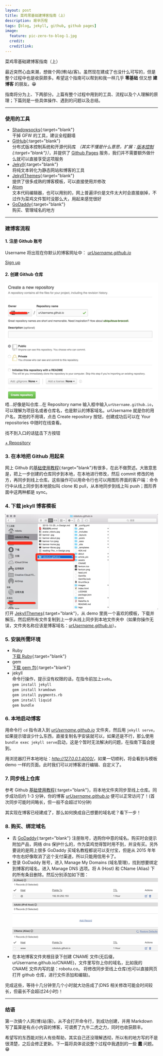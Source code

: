 ```yaml
---
layout: post
title: 菜鸡零基础建博客指南（上）
description: 艰辛历程
tags: [blog, jekyll, github, github pages]
image:
  feature: pic-zero-to-blog-1.jpg
  credit:
  creditlink:
---
```


菜鸡零基础建博客指南（上）

最近突然心血来潮，想做个网(博)站(客)。虽然现在建成了也没什么可写的，但是整个过程中也是收获颇多。希望这个指南可以帮到和我一样几乎 **零基础** 但又想 **建博客** 的朋友。😁

指南将分为上、下两部分。上篇有整个过程中用到的工具、流程以及个人理解的原理；下篇则是一些具体操作、遇到的问题以及总结。

---

### 使用的工具
- [Shadowsocks](https://portal.shadowsocks.com/aff.php?aff=4491){:target="blank"}
<br>干掉 GFW 的工具，建议全程翻墙
- [GitHub](https://github.com/){:target="blank"}
<br>分布式版本控制系统和开源代码库 *（其实不懂是什么意思，扩展：[版本控制](http://blog.jobbole.com/55304/){:target="blank"}）*，并提供了 [Github Pages](https://pages.github.com/) 服务，我们并不需要额外做什么就可以直接享受这项服务
- [Jekyll](http://jekyll.bootcss.com/){:target="blank"}
<br>将纯文本转化为静态网站和博客的工具
- [JekyllThemes](http://jekyllthemes.org/){:target="blank"}
<br>提供了很多成熟的博客模板，可以直接使用并修改
- [Atom](https://atom.io/)
<br>文本代码编辑器，也可以用别的，网上普遍评价是文件太大时会直接崩掉，不过作为菜鸡文件暂时没那么大，用起来感觉很好
- [GoDaddy](https://www.godaddy.com/){:target="blank"}
<br>购买、管理域名的地方

---

### 建博客流程

#### 1. 注册 Github 账号
Username 将出现在你默认的博客网址中： *<u>urUsername.github.io</u>*
<div markdown="0"><a href="https://github.com/join" class="btn btn-success" target="blank">Sign up</a></div>

#### 2. 创建 Github 仓库
![如图](/article_pic/zero-to-blog-1.png)
唔...好像是叫仓库...在 Repository name 输入框中输入`urUsername.github.io`，可以理解为项目名或者仓库名，也是默认的博客域名。urUsername 就是你的用户名，其他的不用填，点击 Create repository 按钮，创建成功后可以在 Your repositories 中随时在线查看。

找不到入口的话猛击下方按钮
<div markdown="0"><a href="https://github.com/new" class="btn btn-success" target="blank">+ Repository</a></div>

### 3. 在本地把 Github 用起来
网上 Github 的[基础使用教程](http://www.runoob.com/w3cnote/git-guide.html){:target="blank"}有很多，在此不做赘述。大致意思是，把上一步创建的仓库同步到本地，在本地进行修改，然后 commit 修改的地方，再同步到线上仓库。这些操作可以用命令行也可以用图形界面的客户端：命令行中从线上同步到本地貌似叫 clone 和 pull，从本地同步到线上叫 push；图形界面中这两种都是 sync。

### 4. 下载 jekyll 博客模板
![如图](/article_pic/zero-to-blog-2.png)
打开 [JekyllThemes](http://jekyllthemes.org/){:target="blank"}，从 demo 里挑一个喜欢的模板，下载并解压。然后把所有文件复制到上一步从线上同步到本地文件夹中（如果你操作无误，文件夹名称应该是博客域名：*<u>urUsername.github.io</u>*）。

### 5. 安装所需环境

- Ruby
<br>[下载 Ruby](https://www.ruby-lang.org/zh_cn/downloads/){:target="blank"}
- gem
<br>[下载 gem 包](https://ruby.taobao.org/){:target="blank"}
- jekyll
<br>命令行操作，提示没有权限的话，在指令前加上`sudo`。
<br>`gem install jekyll`
<br>`gem install kramdown`
<br>`gem install pygments.rb`
<br>`gem install liquid`
<br>`gem bundle`

### 6. 本地启动博客
用命令行 `cd` 指令进入到 *<u>urUsername.github.io</u>* 文件夹，然后用 `jekyll serve`，如果提示错误少什么东西，直接复制名字安装就可以，如果还是不行，那么使用 `bundle exec jekyll serve`启动，这是个暂时无法解决的问题，在指南下篇会提到。

用浏览器打开本地地址：*<u>http://127.0.0.1:4000/</u>*，如果一切顺利，将会看到与模板 demo 一样的页面。此时我们可以对博客进行编辑、自定义了。

### 7. 同步线上仓库
参考 Github [基础使用教程](http://www.runoob.com/w3cnote/git-guide.html){:target="blank"}，将本地文件夹同步至线上仓库。同步成功后约 1-3 分钟，你的博客 *<u>urUsername.github.io</u>* 便可以正常访问了！(首次同步可能时间略长，但一般不会超过10分钟)

其实现在博客已经建成了，那么如何换成自己想要的域名呢？看下一步！

### 8. 购买、绑定域名
- 去 [GoDaddy](https://www.godaddy.com/){:target="blank"} 注册账号，选购你中意的域名。购买时会提示附加产品，网络 dns 保护什么的，作为菜鸡觉得暂时用不到，并没有买。另外要说的是网上很多 GoDaddy 买域名教程都说可以支付宝，但是从 2015 年年中左右好像取消了这个支付渠道，所以只能用信用卡了。
- 登录 GoDaddy 账号，进入 Manage My Domains (域名管理)，找到想要绑定到博客的域名，进入 Manage DNS 选项。将 A (Host) 和 CName (Alias) 下的所有条目删除。然后分别添加如下图：
![如图](/article_pic/zero-to-blog-3.png)
- 在本地博客文件夹根目录下创建 CNAME 文件(无后缀，urUsername.github.io/CNAME)，文件里写你上你的域名，比如我的 CNAME 文件内写的是：robotu.co。
将修改同步至线上仓库(也可以直接网页打开 github 仓库，进行文件添加和编辑)。

完成这些，等待十几分钟至几个小时就大功告成了(DNS 相关修改可能会时间较长，但最长不会超过24小时)！

---

### 结语
第一次搞个人网(博)站(客)，从不会打开命令行，到成功创建，并用 Markdown 写了篇算是有点小内容的博客，可谓费了九牛二虎之力，同时也收获颇丰。

希望写的东西能对别人有些帮助，其实自己还没理解透彻，所以有的地方写的不是很清楚，之后会修正更新。下一篇将具体说说整个过程中我遇到的一些 **蠢** 问题。😁
